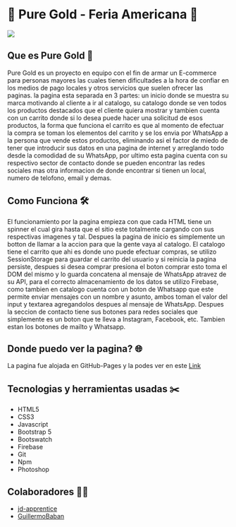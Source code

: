 # 💛 Pure Gold - Feria Americana 💛

<img src="https://cdn.discordapp.com/attachments/780523152059924552/867183521561837598/index.png">

## Que es Pure Gold 💛

Pure Gold es un proyecto en equipo con el fin de armar un E-commerce para personas mayores las cuales tienen dificultades a la hora de confiar en los medios de pago locales y 
otros servicios que suelen ofrecer las paginas. la pagina esta separada en 3 partes: un inicio donde se muestra su marca motivando al cliente a ir al catalogo, su 
catalogo donde se ven todos los productos destacados que el cliente quiera mostrar y tambien cuenta con un carrito donde si lo desea puede hacer una solicitud de esos productos,
la forma que funciona el carrito es que al momento de efectuar la compra se toman los elementos del carrito y se los envia por WhatsApp a la persona que vende estos productos, eliminando
asi el factor de miedo de tener que introducir sus datos en una pagina de internet y arreglando todo desde la comodidad de su WhatsApp, por ultimo esta pagina cuenta con su respectivo
sector de contacto donde se pueden encontrar las redes sociales mas otra informacion de donde encontrar si tienen un local, numero de telofono, email y demas.

## Como Funciona 🛠️

El funcionamiento por la pagina empieza con que cada HTML tiene un spinner el cual gira hasta que el sitio este totalmente cargando con sus respectivas imagenes y tal. Despues
la pagina de inicio es simplemente un botton de llamar a la accion para que la gente vaya al catalogo. El catalogo tiene el carrito que ahi es donde uno puede efectuar compras,
se utilizo SessionStorage para guardar el carrito del usuario y si reinicia la pagina persiste, despues si desea comprar presiona el boton comprar esto toma el DOM del mismo y lo
guarda concatena al mensaje de WhatsApp atravez de su API, para el correcto almacenamiento de los datos se utilizo Firebase, como tambien en catalogo cuenta con un boton de Whatsapp
que este permite enviar mensajes con un nombre y asunto, ambos toman el valor del input y textarea agregandolos despues al mensaje de WhatsApp. Despues la seccion de contacto tiene
sus botones para redes sociales que simplemente es un boton que te lleva a Instagram, Facebook, etc. Tambien estan los botones de mailto y Whatsapp.

## Donde puedo ver la pagina? 🌐

La pagina fue alojada en GitHub-Pages y la podes ver en este [Link](https://puregold.com.ar/)

## Tecnologias y herramientas usadas ✂️

- HTML5
- CSS3
- Javascript
- Bootstrap 5
- Bootswatch
- Firebase
- Git
- Npm
- Photoshop

## Colaboradores 🧑👧

- [jd-apprentice](https://github.com/jd-apprentice)
- [GuillermoBaban](https://github.com/GuillermoBaban)
